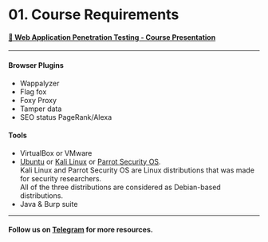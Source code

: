 # 01. Course Requirements

#### [📄 Web Application Penetration Testing - Course Presentation](../../../01.%20Web%20Penetration%20Testing/Ebrahim%20Hegazy/Web%20Application%20Penetration%20Testing/00._Course_Presentation.pdf)

***

#### Browser Plugins

* Wappalyzer
* Flag fox
* Foxy Proxy
* Tamper data
* SEO status PageRank/Alexa

#### Tools

* VirtualBox or VMware
* [Ubuntu](https://ubuntu.com/) or [Kali Linux](https://www.kali.org/) or [Parrot Security OS](https://parrotsec.org/).\
  Kali Linux and Parrot Security OS are Linux distributions that was made for security researchers.\
  All of the three distributions are considered as Debian-based distributions.
* Java & Burp suite

***

#### Follow us on [Telegram](https://t.me/yanfa3/29) for more resources.
